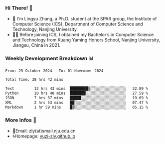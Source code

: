 ### Hi There! 👋 
- 🐳 I'm Lingyu Zhang, a Ph.D. student at the SPAR group, the Institute of Computer Science (ICS), Department of Computer Science and Technology, Nanjing University.
- 🧑‍🎓 Before joining ICS, I obtained my Bachelor’s in Computer Science and Technology from Kuang Yaming Honors School, Nanjing University, Jiangsu, China in 2021.

### Weekly Development Breakdown :bar_chart:

<!--START_SECTION:waka-->

```txt
From: 25 October 2024 - To: 01 November 2024

Total Time: 38 hrs 42 mins

Text         12 hrs 43 mins  ████████▒░░░░░░░░░░░░░░░░   32.89 %
Python       10 hrs 40 mins  ███████░░░░░░░░░░░░░░░░░░   27.59 %
JSON         7 hrs 37 mins   █████░░░░░░░░░░░░░░░░░░░░   19.69 %
XML          2 hrs 53 mins   ██░░░░░░░░░░░░░░░░░░░░░░░   07.47 %
Markdown     1 hr 59 mins    █▒░░░░░░░░░░░░░░░░░░░░░░░   05.15 %
```

<!--END_SECTION:waka-->

<!--
### Github Contributions :octocat:

![](https://raw.githubusercontent.com/yuzi-zly/yuzi-zly/output/github-contribution-grid-snake.svg)              
-->

### More Infos 📖

- 📧Email: zly(at)smail.nju.edu.cn
- 🌀Homepage: [yuzi-zly.github.io](https://yuzi-zly.github.io/)
